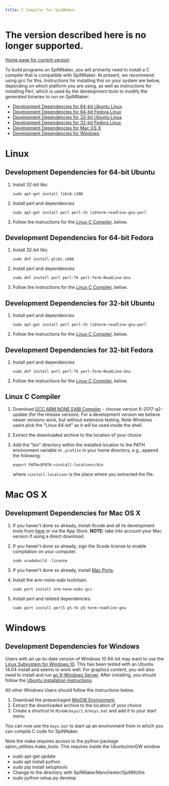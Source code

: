```yaml
---
title: C Compiler for SpiNNaker
---
```

# The version described here is no longer supported. 

[Home page for current version](/) 

To build programs on SpiNNaker, you will primarily need to install a C compiler that is compatible with SpiNNaker.  At present, we recommend using gcc for this.  Instructions for installing this on your system are below, depending on which platform you are using, as well as instructions for installing Perl, which is used by the development tools to modify the generated binaries to run on SpiNNaker:

 * [Development Dependencies for 64-bit Ubuntu Linux](#Ubuntu64Dev)
 * [Development Dependencies for 64-bit Fedora Linux](#Fedora64Dev)
 * [Development Dependencies for 32-bit Ubuntu Linux](#Ubuntu32Dev)
 * [Development Dependencies for 32-bit Fedora Linux](#Fedora32Dev)
 * [Development Dependencies for Mac OS X](#MacOSXDev)
 * [Development Dependencies for Windows](#WindowsDev)

# Linux

## <a name="Ubuntu64Dev"></a> Development Dependencies for 64-bit Ubuntu

1. Install 32-bit libc

       sudo apt-get install libc6-i386

1. Install perl and dependencies

       sudo apt-get install perl perl-tk libterm-readline-gnu-perl

1. Follow the instructions for the [Linux C Compiler](#LinuxC), below.

## <a name="Fedora64Dev"></a> Development Dependencies for 64-bit Fedora

1. Install 32-bit libc

       sudo dnf install glibc.i686

1. Install perl and dependencies

       sudo dnf install perl perl-Tk perl-Term-ReadLine-Gnu

1. Follow the instructions for the [Linux C Compiler](#LinuxC), below.

## <a name="Ubuntu32Dev"></a> Development Dependencies for 32-bit Ubuntu

1. Install perl and dependencies

       sudo apt-get install perl perl-tk libterm-readline-gnu-perl

1. Follow the instructions for the [Linux C Compiler](#LinuxC), below.

## <a name="Fedora32Dev"></a> Development Dependencies for 32-bit Fedora

1. Install perl and dependencies

       sudo dnf install perl perl-Tk perl-Term-ReadLine-Gnu

1. Follow the instructions for the [Linux C Compiler](#LinuxC), below.

## <a name="LinuxC"></a> Linux C Compiler

1. Download [GCC ARM NONE EABI Compiler](https://developer.arm.com/open-source/gnu-toolchain/gnu-rm/downloads/) - choose version 6-2017-q2-update (for the release version).  For a development version we believe newer versions work, but without extensive testing.
Note Windows users pick the "Linux 64-bit" as it will be used inside the shell.

1. Extract the downloaded archive to the location of your choice

1. Add the "bin" directory within the installed location to the PATH environment variable in `.profile` in your home directory, e.g., append the following:

       export PATH=$PATH:<install-location>/bin

   where `<install-location>` is the place where you extracted the file.

# Mac OS X

## <a name="MacOSXDev"></a> Development Dependencies for Mac OS X

1. If you haven't done so already, install Xcode and all its development tools from [here](https://developer.apple.com/xcode/downloads/) or via the App Store. **NOTE:** take into account your Mac version if using a direct download.

1. If you haven't done so already, sign the Xcode license to enable compilation on your computer.

       sudo xcodebuild -license

1. If you haven't done so already, install [Mac Ports](https://www.macports.org/install.php).

1. Install the arm-none-eabi toolchain.

       sudo port install arm-none-eabi-gcc

1. Install perl and related dependencies.

       sudo port install perl5 p5-tk p5-term-readline-gnu

# Windows

## <a name="WindowsDev"></a> Development Dependencies for Windows

Users with an up-to-date version of Windows 10 64-bit may want to use the [Linux Subsystem for Windows 10](https://msdn.microsoft.com/en-gb/commandline/wsl/install_guide?f=255&MSPPError=-2147217396).  This has been tested with an Ubuntu 14.04 install and seems to work well.
For graphics content, you will also need to install and run [an X-Windows Server](https://sourceforge.net/projects/xming/).
After installing, you should follow the [Ubuntu installation instructions](#Ubuntu64Dev).

All other Windows Users should follow the instructions below.

1. Download the prepackaged [MinGW Environment](https://github.com/SpiNNakerManchester/SpiNNakerManchester.github.io/releases/download/v1.0-win-dev/MinGW.zip).
1. Extract the downloaded archive to the location of your choice
1. Create a shortcut to `MinGW/msys/1.0/msys.bat` and add it to your start menu

You can now use the `msys.bat` to start up an environment from in which you can compile C code for SpiNNaker.

Note the make requires access to the python package spinn_utilities.make_tools.
This requires inside the Ubuntu/minGW window
- sudo apt-get update
- sudo apt install python
- sudo pip install setuptools
- Change to the directory with SpiNNakerManchester/SpiNNUtils
- sudo python setup.py develop
